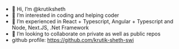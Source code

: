 - 👋 Hi, I’m @krutiksheth
- 👀 I’m interested in coding and helping coder 
- 🌱 I’m experienced in React + Typescript, Angular + Typescript and Node, Next.JS, .Net Framework
- 💞️ I’m looking to collaborate on private as well as public repos
- github profile: https://github.com/krutik-sheth-swi

<!---
krutiksheth/krutiksheth is a ✨ special ✨ repository because its `README.md` (this file) appears on your GitHub profile.
You can click the Preview link to take a look at your changes.
--->
